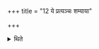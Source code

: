 +++
title = "12 ये प्रत्यञ्चः शम्याया"

+++

<details><summary>थिते</summary>

ये प्रत्यञ्चः शम्याया अवशीयन्ते तन्नैरृतमेककपालम् १२
</details>
